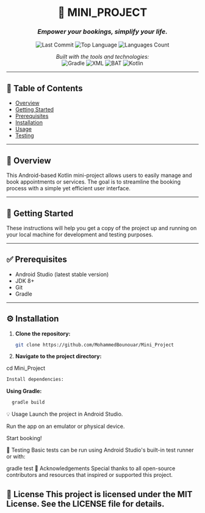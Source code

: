 <p align="center">
  <h1 align="center">🏨 MINI_PROJECT</h1>
  <h3 align="center"><em>Empower your bookings, simplify your life.</em></h3>

  <p align="center">
    <img src="https://img.shields.io/github/last-commit/MohammedBounouar/Mini_Project?style=for-the-badge" alt="Last Commit" />
    <img src="https://img.shields.io/github/languages/top/MohammedBounouar/Mini_Project?style=for-the-badge" alt="Top Language" />
    <img src="https://img.shields.io/github/languages/count/MohammedBounouar/Mini_Project?style=for-the-badge" alt="Languages Count" />
  </p>

  <p align="center">
    <em>Built with the tools and technologies:</em><br/>
    <img src="https://img.shields.io/badge/Gradle-02303A?style=for-the-badge&logo=Gradle&logoColor=white" alt="Gradle"/>
    <img src="https://img.shields.io/badge/XML-00618A?style=for-the-badge&logo=xml&logoColor=white" alt="XML"/>
    <img src="https://img.shields.io/badge/.bat-4B4B4B?style=for-the-badge" alt="BAT"/>
    <img src="https://img.shields.io/badge/Kotlin-7F52FF?style=for-the-badge&logo=Kotlin&logoColor=white" alt="Kotlin"/>
  </p>
</p>

---

## 📑 Table of Contents

- [Overview](#overview)
- [Getting Started](#getting-started)
- [Prerequisites](#prerequisites)
- [Installation](#installation)
- [Usage](#usage)
- [Testing](#testing)

---

## 📌 Overview

This Android-based Kotlin mini-project allows users to easily manage and book appointments or services. The goal is to streamline the booking process with a simple yet efficient user interface.

---

## 🚀 Getting Started

These instructions will help you get a copy of the project up and running on your local machine for development and testing purposes.

---

## ✅ Prerequisites

- Android Studio (latest stable version)
- JDK 8+
- Git
- Gradle

---

## ⚙️ Installation

1. **Clone the repository:**
   ```bash
   git clone https://github.com/MohammedBounouar/Mini_Project
2. **Navigate to the project directory:**

cd Mini_Project
```bash
Install dependencies:
```
**Using Gradle:**
  ```bash
    gradle build
```
💡 Usage
Launch the project in Android Studio.

Run the app on an emulator or physical device.

Start booking!

🧪 Testing
Basic tests can be run using Android Studio's built-in test runner or with:

gradle test
🙌 Acknowledgements
Special thanks to all open-source contributors and resources that inspired or supported this project.

📄 License
This project is licensed under the MIT License. See the LICENSE file for details.
---

